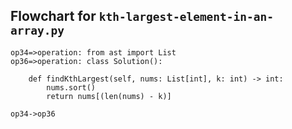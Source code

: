 

## Flowchart for `kth-largest-element-in-an-array.py`
```
op34=>operation: from ast import List
op36=>operation: class Solution():

    def findKthLargest(self, nums: List[int], k: int) -> int:
        nums.sort()
        return nums[(len(nums) - k)]

op34->op36

```